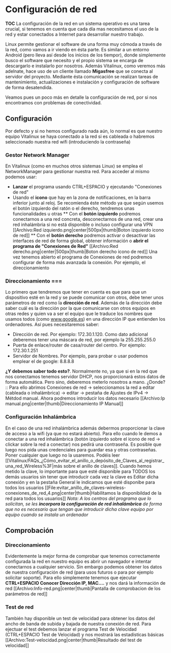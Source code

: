 # Configuración de red

__TOC__
La configuración de la red en un sistema operativo es una tarea crucial, si tenemos en cuenta que cada día mas necesitamos el uso de la red y estar conectados a Internet para desarrollar nuestro trabajo.

Linux permite gestionar el software de una forma muy cómoda a través de la red, como vamos a ir viendo en ésta parte. Es similar a un entorno Android (pero lleva así desde los inicios de los tiempor), donde simplemente busco el software que necesito y el propio sistema se encarga de descargarlo e instalarlo por nosotros. Además Vitalinux, como veremos más adelnate, hace uso de un cliente llamado **Migasfree** que se conecta al servidor del proyecto. Mediante ésta comunicación se realizan tareas de mantenimiento, actualizaciones e instalación y configuración de software de forma desatendida.

Veamos pues un poco más en detalle la configuración de red, por si nos encontramos con problemas de conectividad.
## Configuración 
Por defecto y si no hemos configurado nada aún, lo normal es que nuestro equipo Vitalinux se haya conectado a la red si es cableada o habremos seleccionado nuestra red wifi (introduciendo la contraseña)
### Gestor Network Manager 
En Vitalinux (como en muchos otros sistemas Linux) se emplea el NetworkManager para gestionar nuestra red. Para acceder al mismo podemos usar:
* **Lanzar** el programa usando CTRL+ESPACIO y ejecutando "Conexiones de red"
* Usando el **icono** que hay en la zona de notificaciones, en la barra inferior junto al reloj. Se recomienda éste método ya que según usemos el botón izquierdo del ratón o el derecho, tendremos unas funcionalidades u otras
** Con el **botón izquierdo** podremos conectarnos a una red concreta, desconectarnos de una red, crear una red inhalámbria si no está disponible o incluso configurar una VPN [[Archivo:Red izquierdo.png|center|500px|thumb|Boton izquierdo icono de red]]
** Con el **botón derecho** podremos activar o desactivar las interfaces de red de forma global, obtener información o **abrir el programa de "Conexiones de Red"** [[Archivo:Red derecho.png|center|500px|thumb|Boton derecho icono de red]]
Una vez tenemos abierto el programa de Conexiones de red podremos configurar de forma más avanzada la conexión. Por ejemplo, el direccionamiento
### Direccionamiento === 
Lo primero que tendremos que tener en cuenta es que para que un dispositivo esté en la red y se puede comunicar con otros, debe tener unos parámetros de red como la **dirección de red**. Además de la dirección debe saber cuál es la dirección por la que comunicarse con otros equipos en otras redes y quien va a ser el equipo que le traduce los nombres que usamos todos (como www.google.es) en una dirección IP que entienden los ordenadores. Así pues necesitaremos saber:
* Dirección de red. Por ejemplo: 172.30.1.120. Como dato adicional deberemos tener una máscara de red, por ejemplo la 255.255.255.0
* Puerta de enlace/router de casa/router del centro. Por ejemplo: 172.30.1.251
* Servidor de Nombres. Por ejemplo, para probar o usar podemos emplear el de google: 8.8.8.8

**¿Y debemos saber todo esto?**. Normalmente no, ya que si en la red que nos conectamos tenemos servidor DHCP, nos proporcionará estos datos de forma automática. Pero sino, deberemos meterlo nosotros a mano. ¿Donde?
:: Para ello abrimos Conexiones de red -&gt; seleccionamos la red a editar (cableada o inhalámbrica) -&gt; editar -&gt; pestaña de Ajustes de IPv4 -&gt; Métdod manual. Ahora podremos introducir los datos necesario
[[Archivo:Ip manual.png|center|thumb|Direccionamiento IP Manual]]
### Configuración Inhalámbrica 
En el caso de una red inhalámbrica además debermos proporcionar la clave de acceso a la wifi (ya que no estará abierto). Para ello cuando le demos a conectar a una red inhalámbrica (botón izquierdo sobre el icono de red -&gt; clickar sobre la red a conectar) nos pedirá una contraseña. Es posible que luego nos pida unas credenciales para guardar esa y otras contraseñas. Poner cualquier que luego no la usaremos. Podéis leer [[Vitalinux/FAQs_¿Cómo_evitar_el_anillo_o_depósito_de_Claves_al_registrar_una_red_Wireless%3F|más sobre el anillo de claves]]. 
Cuando hemos metido la clave, lo importante para que esté disponible para TODOS los demás usuarios sin tener que introducir cada vez la clave es Editar dicha conexión y en la pestaña General le indicamos que esté disponibe para todos los usuarios
[[File:evitar_anillo_de_claves-wireless-conexiones_de_red_4.png|center|thumb|Habilitamos la disponibildad de la red para todos los usuarios]]
_Nota: A los centros del programa que lo solicitan, se les **incorpora la configuración de red inhalámbrica** de forma que no es necesario que tengan que introducir dicha clave equipo por equipo cuando se instala un ordenador_

## Comprobación 
### Direccionamiento 
Evidentemente la mejor forma de comprobar que tenemos correctamente configurada la red en nuestro equipo es abrir un navegador e intentar conectarnos a cualquier servicio.
Sin embargo podemos obtener los datos de nuestra configuración de red (para usos futuros o para por ejemplo solicitar soporte). Para ello simplemente tenemos que ejecutar **CTRL+ESPACIO Conocer Dirección IP, MAC....** y nos dará la información de red
[[Archivo:Info-red.png|center|thumb|Pantalla de comprobacion de los parámetros de red]]
### Test de red 
También hay disponible un test de velocidad para obtener los datos del ancho de banda de subida y bajada de nuestra conexión de red.
Para ejectuar el test debemos lanzar el programa Test de Velocidad (CTRL+ESPACIO Test de Velocidad) y nos mostrará las estadísticas básicas
[[Archivo:Test-velocidad.png|center|thumb|Resultado del test de velocidad]]

